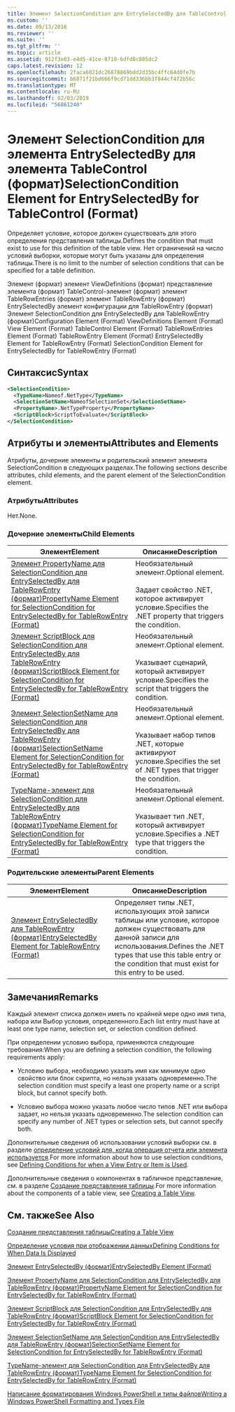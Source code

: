 ```yaml
---
title: Элемент SelectionCondition для EntrySelectedBy для TableControl (формат) | Документация Майкрософт
ms.custom: ''
ms.date: 09/13/2016
ms.reviewer: ''
ms.suite: ''
ms.tgt_pltfrm: ''
ms.topic: article
ms.assetid: 912f3e63-e4d5-41ce-8710-6dfd8c885dc2
caps.latest.revision: 12
ms.openlocfilehash: 2faca6021dc26878869bdd2d35bc4ffc64d0fe7b
ms.sourcegitcommit: b6871f21bd666f9cd71dd336bb3f844cf472b56c
ms.translationtype: MT
ms.contentlocale: ru-RU
ms.lasthandoff: 02/03/2019
ms.locfileid: "56861240"
---
```

# <a name="selectioncondition-element-for-entryselectedby-for-tablecontrol-format"></a><span data-ttu-id="9d8ba-102">Элемент SelectionCondition для элемента EntrySelectedBy для элемента TableControl (формат)</span><span class="sxs-lookup"><span data-stu-id="9d8ba-102">SelectionCondition Element for EntrySelectedBy for TableControl (Format)</span></span>

<span data-ttu-id="9d8ba-103">Определяет условие, которое должен существовать для этого определения представления таблицы.</span><span class="sxs-lookup"><span data-stu-id="9d8ba-103">Defines the condition that must exist to use for this definition of the table view.</span></span> <span data-ttu-id="9d8ba-104">Нет ограничений на число условий выборки, которые могут быть указаны для определения таблицы.</span><span class="sxs-lookup"><span data-stu-id="9d8ba-104">There is no limit to the number of selection conditions that can be specified for a table definition.</span></span>

<span data-ttu-id="9d8ba-105">Элемент (формат) элемент ViewDefinitions (формат) представление элемента (формат) TableControl-элемент (формат) элемент TableRowEntries (формат) элемент TableRowEntry (формат) EntrySelectedBy элемент конфигурации для TableRowEntry (формат) Элемент SelectionCondition для EntrySelectedBy для TableRowEntry (формат)</span><span class="sxs-lookup"><span data-stu-id="9d8ba-105">Configuration Element (Format) ViewDefinitions Element (Format) View Element (Format) TableControl Element (Format) TableRowEntries Element (Format) TableRowEntry Element (Format) EntrySelectedBy Element for TableRowEntry (Format) SelectionCondition Element for EntrySelectedBy for TableRowEntry (Format)</span></span>

## <a name="syntax"></a><span data-ttu-id="9d8ba-106">Синтаксис</span><span class="sxs-lookup"><span data-stu-id="9d8ba-106">Syntax</span></span>

```xml
<SelectionCondition>
  <TypeName>Nameof.NetType</TypeName>
  <SelectionSetName>NameofSelectionSet</SelectionSetName>
  <PropertyName>.NetTypeProperty</PropertyName>
  <ScriptBlock>ScriptToEvaluate</ScriptBlock>
</SelectionCondition>
```

## <a name="attributes-and-elements"></a><span data-ttu-id="9d8ba-107">Атрибуты и элементы</span><span class="sxs-lookup"><span data-stu-id="9d8ba-107">Attributes and Elements</span></span>

<span data-ttu-id="9d8ba-108">Атрибуты, дочерние элементы и родительский элемент элемента SelectionCondition в следующих разделах.</span><span class="sxs-lookup"><span data-stu-id="9d8ba-108">The following sections describe attributes, child elements, and the parent element of the SelectionCondition element.</span></span>

### <a name="attributes"></a><span data-ttu-id="9d8ba-109">Атрибуты</span><span class="sxs-lookup"><span data-stu-id="9d8ba-109">Attributes</span></span>

<span data-ttu-id="9d8ba-110">Нет.</span><span class="sxs-lookup"><span data-stu-id="9d8ba-110">None.</span></span>

### <a name="child-elements"></a><span data-ttu-id="9d8ba-111">Дочерние элементы</span><span class="sxs-lookup"><span data-stu-id="9d8ba-111">Child Elements</span></span>

|<span data-ttu-id="9d8ba-112">Элемент</span><span class="sxs-lookup"><span data-stu-id="9d8ba-112">Element</span></span>|<span data-ttu-id="9d8ba-113">Описание</span><span class="sxs-lookup"><span data-stu-id="9d8ba-113">Description</span></span>|
|-------------|-----------------|
|[<span data-ttu-id="9d8ba-114">Элемент PropertyName для SelectionCondition для EntrySelectedBy для TableRowEntry (формат)</span><span class="sxs-lookup"><span data-stu-id="9d8ba-114">PropertyName Element for SelectionCondition for EntrySelectedBy for TableRowEntry (Format)</span></span>](./propertyname-element-for-selectioncondition-for-entryselectedby-for-tablerowentry-format.md)|<span data-ttu-id="9d8ba-115">Необязательный элемент.</span><span class="sxs-lookup"><span data-stu-id="9d8ba-115">Optional element.</span></span><br /><br /> <span data-ttu-id="9d8ba-116">Задает свойство .NET, которое активирует условие.</span><span class="sxs-lookup"><span data-stu-id="9d8ba-116">Specifies the .NET property that triggers the condition.</span></span>|
|[<span data-ttu-id="9d8ba-117">Элемент ScriptBlock для SelectionCondition для EntrySelectedBy для TableRowEntry (формат)</span><span class="sxs-lookup"><span data-stu-id="9d8ba-117">ScriptBlock Element for SelectionCondition for EntrySelectedBy for TableRowEntry (Format)</span></span>](./scriptblock-element-for-selectioncondition-for-entryselectedby-for-tablecontrol-format.md)|<span data-ttu-id="9d8ba-118">Необязательный элемент.</span><span class="sxs-lookup"><span data-stu-id="9d8ba-118">Optional element.</span></span><br /><br /> <span data-ttu-id="9d8ba-119">Указывает сценарий, который активирует условие.</span><span class="sxs-lookup"><span data-stu-id="9d8ba-119">Specifies the script that triggers the condition.</span></span>|
|[<span data-ttu-id="9d8ba-120">Элемент SelectionSetName для SelectionCondition для EntrySelectedBy для TableRowEntry (формат)</span><span class="sxs-lookup"><span data-stu-id="9d8ba-120">SelectionSetName Element for SelectionCondition for EntrySelectedBy for TableRowEntry (Format)</span></span>](./selectionsetname-element-for-selectioncondition-for-entryselectedby-for-tablecontrol-format.md)|<span data-ttu-id="9d8ba-121">Необязательный элемент.</span><span class="sxs-lookup"><span data-stu-id="9d8ba-121">Optional element.</span></span><br /><br /> <span data-ttu-id="9d8ba-122">Указывает набор типов .NET, которые активируют условие.</span><span class="sxs-lookup"><span data-stu-id="9d8ba-122">Specifies the set of .NET types that trigger the condition.</span></span>|
|[<span data-ttu-id="9d8ba-123">TypeName-элемент для SelectionCondition для EntrySelectedBy для TableRowEntry (формат)</span><span class="sxs-lookup"><span data-stu-id="9d8ba-123">TypeName Element for SelectionCondition for EntrySelectedBy for TableRowEntry (Format)</span></span>](./typename-element-for-selectioncondition-for-entryselectedby-for-tablecontrol-format.md)|<span data-ttu-id="9d8ba-124">Необязательный элемент.</span><span class="sxs-lookup"><span data-stu-id="9d8ba-124">Optional element.</span></span><br /><br /> <span data-ttu-id="9d8ba-125">Указывает тип .NET, который активирует условие.</span><span class="sxs-lookup"><span data-stu-id="9d8ba-125">Specifies a .NET type that triggers the condition.</span></span>|

### <a name="parent-elements"></a><span data-ttu-id="9d8ba-126">Родительские элементы</span><span class="sxs-lookup"><span data-stu-id="9d8ba-126">Parent Elements</span></span>

|<span data-ttu-id="9d8ba-127">Элемент</span><span class="sxs-lookup"><span data-stu-id="9d8ba-127">Element</span></span>|<span data-ttu-id="9d8ba-128">Описание</span><span class="sxs-lookup"><span data-stu-id="9d8ba-128">Description</span></span>|
|-------------|-----------------|
|[<span data-ttu-id="9d8ba-129">Элемент EntrySelectedBy для TableRowEntry (формат)</span><span class="sxs-lookup"><span data-stu-id="9d8ba-129">EntrySelectedBy Element for TableRowEntry (Format)</span></span>](./entryselectedby-element-for-tablerowentry-for-tablecontrol-format.md)|<span data-ttu-id="9d8ba-130">Определяет типы .NET, использующих этой записи таблицы или условие, которое должен существовать для данной записи для использования.</span><span class="sxs-lookup"><span data-stu-id="9d8ba-130">Defines the .NET types that use this table entry or the condition that must exist for this entry to be used.</span></span>|

## <a name="remarks"></a><span data-ttu-id="9d8ba-131">Замечания</span><span class="sxs-lookup"><span data-stu-id="9d8ba-131">Remarks</span></span>

<span data-ttu-id="9d8ba-132">Каждый элемент списка должен иметь по крайней мере одно имя типа, набора или Выбор условия, определенного.</span><span class="sxs-lookup"><span data-stu-id="9d8ba-132">Each list entry must have at least one type name, selection set, or selection condition defined.</span></span>

<span data-ttu-id="9d8ba-133">При определении условию выбора, применяются следующие требования:</span><span class="sxs-lookup"><span data-stu-id="9d8ba-133">When you are defining a selection condition, the following requirements apply:</span></span>

- <span data-ttu-id="9d8ba-134">Условию выбора, необходимо указать имя как минимум одно свойство или блок скрипта, но нельзя указать одновременно.</span><span class="sxs-lookup"><span data-stu-id="9d8ba-134">The selection condition must specify a least one property name or a script block, but cannot specify both.</span></span>

- <span data-ttu-id="9d8ba-135">Условию выбора можно указать любое число типов .NET или выбора задает, но нельзя указать одновременно.</span><span class="sxs-lookup"><span data-stu-id="9d8ba-135">The selection condition can specify any number of .NET types or selection sets, but cannot specify both.</span></span>

<span data-ttu-id="9d8ba-136">Дополнительные сведения об использовании условий выборки см. в разделе [определение условий для, когда операция отчета или элемента используется](./defining-conditions-for-displaying-data.md).</span><span class="sxs-lookup"><span data-stu-id="9d8ba-136">For more information about how to use selection conditions, see [Defining Conditions for when a View Entry or Item is Used](./defining-conditions-for-displaying-data.md).</span></span>

<span data-ttu-id="9d8ba-137">Дополнительные сведения о компонентах в табличное представление, см. в разделе [Создание представления таблицы](./creating-a-table-view.md).</span><span class="sxs-lookup"><span data-stu-id="9d8ba-137">For more information about the components of a table view, see [Creating a Table View](./creating-a-table-view.md).</span></span>

## <a name="see-also"></a><span data-ttu-id="9d8ba-138">См. также</span><span class="sxs-lookup"><span data-stu-id="9d8ba-138">See Also</span></span>

[<span data-ttu-id="9d8ba-139">Создание представления таблицы</span><span class="sxs-lookup"><span data-stu-id="9d8ba-139">Creating a Table View</span></span>](./creating-a-table-view.md)

[<span data-ttu-id="9d8ba-140">Определение условия при отображении данных</span><span class="sxs-lookup"><span data-stu-id="9d8ba-140">Defining Conditions for When Data Is Displayed</span></span>](./defining-conditions-for-displaying-data.md)

[<span data-ttu-id="9d8ba-141">Элемент EntrySelectedBy (формат)</span><span class="sxs-lookup"><span data-stu-id="9d8ba-141">EntrySelectedBy Element (Format)</span></span>](./entryselectedby-element-for-tablerowentry-for-tablecontrol-format.md)

[<span data-ttu-id="9d8ba-142">Элемент PropertyName для SelectionCondition для EntrySelectedBy для TableRowEntry (формат)</span><span class="sxs-lookup"><span data-stu-id="9d8ba-142">PropertyName Element for SelectionCondition for EntrySelectedBy for TableRowEntry (Format)</span></span>](./propertyname-element-for-selectioncondition-for-entryselectedby-for-tablerowentry-format.md)

[<span data-ttu-id="9d8ba-143">Элемент ScriptBlock для SelectionCondition для EntrySelectedBy для TableRowEntry (формат)</span><span class="sxs-lookup"><span data-stu-id="9d8ba-143">ScriptBlock Element for SelectionCondition for EntrySelectedBy for TableRowEntry (Format)</span></span>](./scriptblock-element-for-selectioncondition-for-entryselectedby-for-tablecontrol-format.md)

[<span data-ttu-id="9d8ba-144">Элемент SelectionSetName для SelectionCondition для EntrySelectedBy для TableRowEntry (формат)</span><span class="sxs-lookup"><span data-stu-id="9d8ba-144">SelectionSetName Element for SelectionCondition for EntrySelectedBy for TableRowEntry (Format)</span></span>](./selectionsetname-element-for-selectioncondition-for-entryselectedby-for-tablecontrol-format.md)

[<span data-ttu-id="9d8ba-145">TypeName-элемент для SelectionCondition для EntrySelectedBy для TableRowEntry (формат)</span><span class="sxs-lookup"><span data-stu-id="9d8ba-145">TypeName Element for SelectionCondition for EntrySelectedBy for TableRowEntry (Format)</span></span>](./typename-element-for-selectioncondition-for-entryselectedby-for-tablecontrol-format.md)

[<span data-ttu-id="9d8ba-146">Написание форматирования Windows PowerShell и типы файлов</span><span class="sxs-lookup"><span data-stu-id="9d8ba-146">Writing a Windows PowerShell Formatting and Types File</span></span>](./writing-a-powershell-formatting-file.md)
